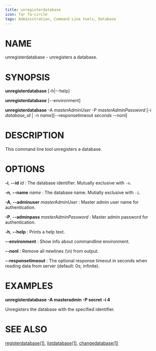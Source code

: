 ```yaml
---
title: unregisterdatabase
icon: far fa-circle
tags: Administration, Command Line tools, Database
---
```


# NAME

unregisterdatabase - unregisters a database.

# SYNOPSIS

**unregisterdatabase** [-h|--help]

**unregisterdatabase** [--environment]

**unregisterdatabase** -A *masterAdminUser* -P *masterAdminPassword* [-i *database_id* | -n *name*][--responsetimeout *seconds* --nonl]

# DESCRIPTION

This command line tool unregisters a database.

# OPTIONS

**-i**, **--id** *id*
: The database identifier. Mutually exclusive with `-n`.

**-n**, **--name** *name*
: The database name. Mutially exclusive with `-i`.

**-A**, **--adminuser** *masterAdminUser*
: Master admin user name for authentication.

**-P**, **--adminpass** *masterAdminPassword*
: Master admin password for authentication.

**-h**, **--help**
: Prints a help text.

**--environment**
: Show info about commandline environment.

**--nonl**
: Remove all newlines (\\n) from output.

**--responsetimeout**
: The optional response timeout in seconds when reading data from server (default: 0s; infinite).

# EXAMPLES

**unregisterdatabase -A masteradmin -P secret -i 4**

Unregisters the database with the specified identifier.

# SEE ALSO

[registerdatabase(1)](registerdatabase), [listdatabase(1)](listdatabase), [changedatabase(1)](changedatabase)

